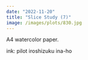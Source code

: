 ```yaml
---
date: "2022-11-20"
title: "Slice Study (7)"
image: /images/plots/830.jpg
---
```


A4 watercolor paper.

ink: pilot iroshizuku ina-ho
